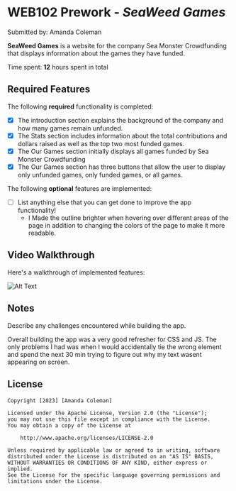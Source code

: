 # WEB102 Prework - *SeaWeed Games*

Submitted by: Amanda Coleman

**SeaWeed Games** is a website for the company Sea Monster Crowdfunding that displays information about the games they have funded.

Time spent: **12** hours spent in total

## Required Features

The following **required** functionality is completed:

* [x] The introduction section explains the background of the company and how many games remain unfunded.
* [x] The Stats section includes information about the total contributions and dollars raised as well as the top two most funded games.
* [x] The Our Games section initially displays all games funded by Sea Monster Crowdfunding
* [x] The Our Games section has three buttons that allow the user to display only unfunded games, only funded games, or all games.

The following **optional** features are implemented:

* [ ] List anything else that you can get done to improve the app functionality!
  * I Made the outline brighter when hovering over different areas of the page in addition to changing the colors of the page to make it more readable. 

## Video Walkthrough

Here's a walkthrough of implemented features:

![Alt Text](https://media.giphy.com/media/oTFnwIEF6lsMKu7ZdF/giphy.gif)



## Notes

Describe any challenges encountered while building the app.

Overall building the app was a very good refresher for CSS and JS. The only problems I had was when I would accidentally tie the wrong element and spend the next 30 min trying to figure out why my text wasent appearing on screen. 

## License

    Copyright [2023] [Amanda Coleman]

    Licensed under the Apache License, Version 2.0 (the "License");
    you may not use this file except in compliance with the License.
    You may obtain a copy of the License at

        http://www.apache.org/licenses/LICENSE-2.0

    Unless required by applicable law or agreed to in writing, software
    distributed under the License is distributed on an "AS IS" BASIS,
    WITHOUT WARRANTIES OR CONDITIONS OF ANY KIND, either express or implied.
    See the License for the specific language governing permissions and
    limitations under the License.
